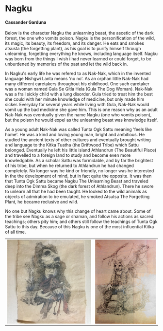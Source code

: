 # Nagku
#### Cassander Garduna

Below is the character Nagku the unlearning beast, the ascetic of the dark forest, the one who vomits poison. Nagku is the personification of the wild, its magic, its beauty, its freedom, and its danger. He eats and smokes atsusta (the forgetting plant), as his goal is to purify himself through unlearning, forgetting everything he knows, including language itself. Nagku was born from the things I wish i had never learned or could forget, to be unburdened by memories of the past and let the wild back in.  

In Nagku's early life he was refered to as Nak-Nak, which in the invented language Nishgwi Lanta means 'no no'. As an orphan little Nak-Nak had many different caretakers throughout his childhood. One such caretaker was a woman named Gula Se Gitla Hela (Gula The Dog Woman). Nak-Nak was a frail sickly child with a lung disorder. Gula tried to treat him the best she could with her minute knowledge of medicine, but only made him sicker. Everyday for several years while living with Gula, Nak-Nak would vomit up the bad medicine she gave him. This is one reason why as an adult Nak-Nak was eventually given the name Nagku (one who vomits poison), but the poison he would expel as the unlearning beast was knowledge itself. 
    
As a young adult Nak-Nak was called Tunta Ogk Sattu meaning 'feels like home'. He was a kind and loving young man, bright and ambitious. He studied the ancient texts of other cultures and eventually brought writing and language to the Kitka Tuatha (the Driftwood Tribe) which Sattu belonged. Eventually he left his little island Athlandrun (The Beautiful Place) and travelled to a foreign land to study and become even more knowledgable. As a scholar Sattu was formidable, and by far the brightest of his tribe, but when he returned to Athlandrun he had changed completely. No longer was he kind or friendly, no longer was he interested in the the development of mind, but in fact quite the opposite. It was then that Tunta Ogk Sattu became Nagku The Unlearning Beast and traveled deep into the Dimma Skog (the dark forest of Athlandrun). There he swore to unlearn all that he had been taught. He looked to the wild animals as objects of admiration to be emulated, he smoked Atsutsa The Forgetting Plant, he became reclusive and wild.
    
No one but Nagku knows why this change of heart came about. Some of the tribe see Nagku as a sage or shaman, and follow his actions as sacred teachings; others pity him; and others still follow the teachings of Tunta Ogk Sattu to this day. Because of this Nagku is one of the most influential Kitka of all time.

| | |
|-|-|
![](../img/cassander-1.jpeg) | ![](../img/cassander-2.jpeg)
    
